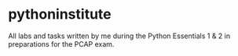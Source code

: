 # pythoninstitute
All labs and tasks written by me during the Python Essentials 1 & 2 in preparations for the PCAP exam.
